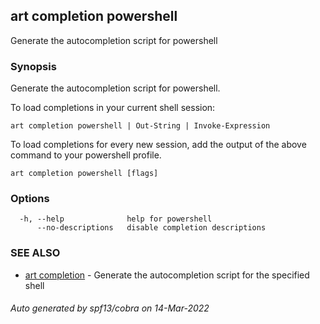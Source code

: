 ## art completion powershell

Generate the autocompletion script for powershell

### Synopsis

Generate the autocompletion script for powershell.

To load completions in your current shell session:

	art completion powershell | Out-String | Invoke-Expression

To load completions for every new session, add the output of the above command
to your powershell profile.


```
art completion powershell [flags]
```

### Options

```
  -h, --help              help for powershell
      --no-descriptions   disable completion descriptions
```

### SEE ALSO

* [art completion](art_completion.md)	 - Generate the autocompletion script for the specified shell

###### Auto generated by spf13/cobra on 14-Mar-2022
